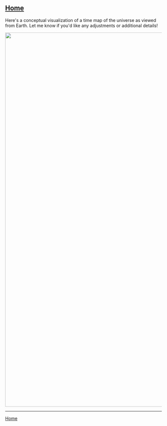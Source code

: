 [Home](https://t2m.io/VwvDcuw)
---

Here's a conceptual visualization of a time map of the universe as viewed from Earth. Let me know if you'd like any adjustments or additional details!

<div align="center">
  <img src="https://cpsource.github.io/UFT/time-map.jpg" width="1200" alt="A Time Map Image">
</div>


---

[Home](https://t2m.io/VwvDcuw)
